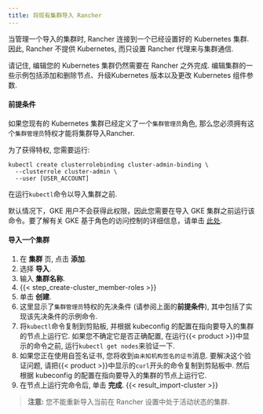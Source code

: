 ```yaml
---
title: 将现有集群导入 Rancher
---
```


当管理一个导入的集群时, Rancher 连接到一个已经设置好的 Kubernetes 集群. 因此, Rancher 不提供 Kubernetes, 而只设置 Rancher 代理来与集群通信.

请记住, 编辑您的 Kubernetes 集群仍然需要在 Rancher 之外完成. 编辑集群的一些示例包括添加和删除节点、升级Kubernetes 版本以及更改 Kubernetes 组件参数.

#### 前提条件

如果您现有的 Kubernetes 集群已经定义了一个`集群管理员`角色, 那么您必须拥有这个`集群管理员`特权才能将集群导入Rancher.

为了获得特权, 您需要运行:

```plain
kubectl create clusterrolebinding cluster-admin-binding \
  --clusterrole cluster-admin \
  --user [USER_ACCOUNT]
```

在运行`kubectl`命令以导入集群之前.

默认情况下，GKE 用户不会获得此权限，因此您需要在导入 GKE 集群之前运行该命令。要了解有关 GKE 基于角色的访问控制的详细信息，请单击 [此处](https://cloud.google.com/kubernetes-engine/docs/how-to/role-based-access-control).

#### 导入一个集群

1. 在 **集群** 页, 点击 **添加**.
2. 选择 **导入**.
3. 输入 **集群名称**.
4. {{< step_create-cluster_member-roles >}}
5. 单击 **创建**.
6. 这里显示了`集群管理员`特权的先决条件 (请参阅上面的**前提条件**), 其中包括了实现该先决条件的示例命令.
7. 将`kubectl`命令复制到剪贴板, 并根据 kubeconfig 的配置在指向要导入的集群的节点上运行它. 如果您不确定它是否正确配置, 在运行{{< product >}}中显示的命令之前, 运行`kubectl get nodes`来验证一下.
8. 如果您正在使用自签名证书, 您将收到`由未知机构签名的证书`消息. 要解决这个验证问题, 请把{{< product >}}中显示的`curl`开头的命令复制到剪贴板中. 然后根据 kubeconfig 的配置在指向要导入的集群的节点上运行它.
9. 在节点上运行完命令后, 单击 **完成**.
   {{< result_import-cluster >}}

> **注意:**
> 您不能重新导入当前在 Rancher 设置中处于活动状态的集群.
